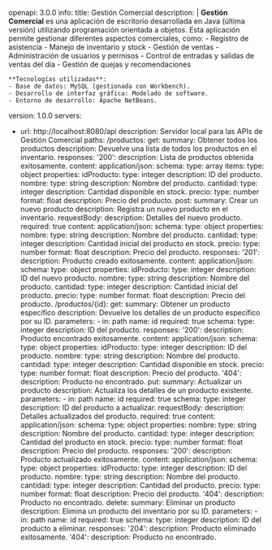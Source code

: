 openapi: 3.0.0
info:
  title: Gestión Comercial
  description: |
    **Gestión Comercial** es una aplicación de escritorio desarrollada en Java (última versión) utilizando programación orientada a objetos.
    Esta aplicación permite gestionar diferentes aspectos comerciales, como:
    - Registro de asistencia
    - Manejo de inventario y stock
    - Gestión de ventas
    - Administración de usuarios y permisos
    - Control de entradas y salidas de ventas del día
    - Gestión de quejas y recomendaciones

    **Tecnologías utilizadas**:
    - Base de datos: MySQL (gestionada con Workbench).
    - Desarrollo de interfaz gráfica: Modelado de software.
    - Entorno de desarrollo: Apache NetBeans.
  version: 1.0.0
servers:
  - url: http://localhost:8080/api
    description: Servidor local para las APIs de Gestión Comercial
paths:
  /productos:
    get:
      summary: Obtener todos los productos
      description: Devuelve una lista de todos los productos en el inventario.
      responses:
        '200':
          description: Lista de productos obtenida exitosamente.
          content:
            application/json:
              schema:
                type: array
                items:
                  type: object
                  properties:
                    idProducto:
                      type: integer
                      description: ID del producto.
                    nombre:
                      type: string
                      description: Nombre del producto.
                    cantidad:
                      type: integer
                      description: Cantidad disponible en stock.
                    precio:
                      type: number
                      format: float
                      description: Precio del producto.
    post:
      summary: Crear un nuevo producto
      description: Registra un nuevo producto en el inventario.
      requestBody:
        description: Detalles del nuevo producto.
        required: true
        content:
          application/json:
            schema:
              type: object
              properties:
                nombre:
                  type: string
                  description: Nombre del producto.
                cantidad:
                  type: integer
                  description: Cantidad inicial del producto en stock.
                precio:
                  type: number
                  format: float
                  description: Precio del producto.
      responses:
        '201':
          description: Producto creado exitosamente.
          content:
            application/json:
              schema:
                type: object
                properties:
                  idProducto:
                    type: integer
                    description: ID del nuevo producto.
                  nombre:
                    type: string
                    description: Nombre del producto.
                  cantidad:
                    type: integer
                    description: Cantidad inicial del producto.
                  precio:
                    type: number
                    format: float
                    description: Precio del producto.
  /productos/{id}:
    get:
      summary: Obtener un producto específico
      description: Devuelve los detalles de un producto específico por su ID.
      parameters:
        - in: path
          name: id
          required: true
          schema:
            type: integer
          description: ID del producto.
      responses:
        '200':
          description: Producto encontrado exitosamente.
          content:
            application/json:
              schema:
                type: object
                properties:
                  idProducto:
                    type: integer
                    description: ID del producto.
                  nombre:
                    type: string
                    description: Nombre del producto.
                  cantidad:
                    type: integer
                    description: Cantidad disponible en stock.
                  precio:
                    type: number
                    format: float
                    description: Precio del producto.
        '404':
          description: Producto no encontrado.
    put:
      summary: Actualizar un producto
      description: Actualiza los detalles de un producto existente.
      parameters:
        - in: path
          name: id
          required: true
          schema:
            type: integer
          description: ID del producto a actualizar.
      requestBody:
        description: Detalles actualizados del producto.
        required: true
        content:
          application/json:
            schema:
              type: object
              properties:
                nombre:
                  type: string
                  description: Nombre del producto.
                cantidad:
                  type: integer
                  description: Cantidad del producto en stock.
                precio:
                  type: number
                  format: float
                  description: Precio del producto.
      responses:
        '200':
          description: Producto actualizado exitosamente.
          content:
            application/json:
              schema:
                type: object
                properties:
                  idProducto:
                    type: integer
                    description: ID del producto.
                  nombre:
                    type: string
                    description: Nombre del producto.
                  cantidad:
                    type: integer
                    description: Cantidad del producto.
                  precio:
                    type: number
                    format: float
                    description: Precio del producto.
        '404':
          description: Producto no encontrado.
    delete:
      summary: Eliminar un producto
      description: Elimina un producto del inventario por su ID.
      parameters:
        - in: path
          name: id
          required: true
          schema:
            type: integer
          description: ID del producto a eliminar.
      responses:
        '204':
          description: Producto eliminado exitosamente.
        '404':
          description: Producto no encontrado.

